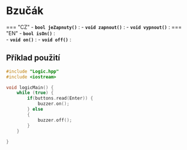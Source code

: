 
# Bzučák

=== "CZ"
	- **`bool jeZapnuty()`** : 
	- **`void zapnout()`** : 
	- **`void vypnout()`** : 
=== "EN"
	- **`bool isOn()`** :	
	- **`void on()`** :	
	- **`void off()`** :	

## Příklad použití	

```cpp
#include "Logic.hpp"
#include <iostream>

void logicMain() {
    while (true) {
        if(buttons.read(Enter)) {
            buzzer.on();
        } else
        {
            buzzer.off();
        }
    }
    
}
```